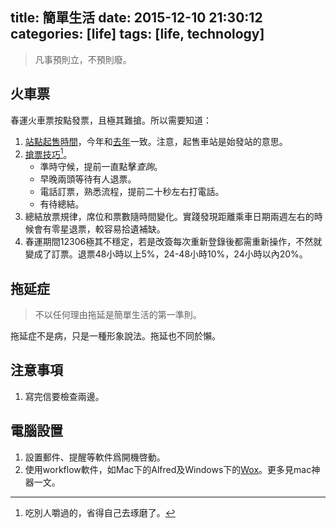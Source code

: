 title: 簡單生活
date: 2015-12-10 21:30:12
categories: [life]
tags: [life, technology]
---

> 凡事預則立，不預則廢。

<!--more-->

## 火車票

春運火車票按點發票，且極其難搶。所以需要知道：

1. [站點起售時間][traintime]，今年和[去年][lastyearticket]一致。注意，起售車站是始發站的意思。
2. [搶票技巧][tickettec][^anote1]。
	- 準時守候，提前一直點擊*查詢*。
	- 早晚兩頭等待有人退票。
	- 電話訂票，熟悉流程，提前二十秒左右打電話。
	- 有待總結。
3. 總結放票規律，席位和票數隨時間變化。實踐發現距離乘車日期兩週左右的時候會有零星退票，較容易拾遺補缺。
4. 春運期間12306極其不穩定，若是改簽每次重新登錄後都需重新操作，不然就變成了訂票。退票48小時以上5%，24-48小時10%，24小時以內20%。

## 拖延症

> 不以任何理由拖延是簡單生活的第一準則。

拖延症不是病，只是一種形象說法。拖延也不同於懶。

## 注意事項

1. 寫完信要檢查兩邊。

## 電腦設置

1. 設置郵件、提醒等軟件爲開機啓動。
2. 使用workflow軟件，如Mac下的Alfred及Windows下的[Wox][githubwox]。更多見mac神器一文。

[^anote1]: 吃別人嚼過的，省得自己去琢磨了。

[tickettec]:http://www.zhihu.com/question/20008370#answer-3760520
[traintime]:http://www.12306.cn/mormhweb/zxdt/201511/t20151126_3917.html
[lastyearticket]:http://www.12306.cn/mormhweb/zxdt/201411/t20141126_2316.html
[githubwox]: https://github.com/Wox-launcher/Wox
